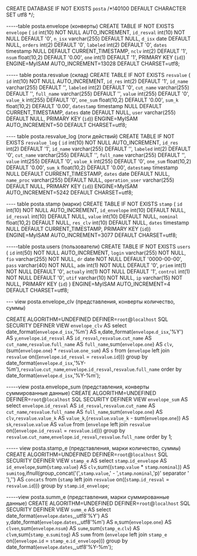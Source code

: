 CREATE DATABASE IF NOT EXISTS `posta` /*!40100 DEFAULT CHARACTER SET utf8 */;

-----table posta.envelope (конверты)
CREATE TABLE IF NOT EXISTS `envelope` (
  `id` int(10) NOT NULL AUTO_INCREMENT,
  `id_resval` int(10) NOT NULL DEFAULT '0',
  `n_isx` varchar(255) DEFAULT NULL,
  `d_isx` date DEFAULT NULL,
  `orders` int(2) DEFAULT '0',
  `labeled` int(2) DEFAULT '0',
  `dates` timestamp NULL DEFAULT CURRENT_TIMESTAMP,
  `nclv` int(2) DEFAULT '1',
  `nsum` float(10,2) DEFAULT '0.00',
  `one` int(1) DEFAULT '1',
  PRIMARY KEY (`id`)) 
  ENGINE=MyISAM AUTO_INCREMENT=13028 DEFAULT CHARSET=utf8;

----- table posta.resvalue (склад)
CREATE TABLE IF NOT EXISTS `resvalue` (
  `id` int(10) NOT NULL AUTO_INCREMENT,
  `id_res` int(2) DEFAULT '1',
  `id_name` varchar(255) DEFAULT '',
  `labeled` int(2) DEFAULT '0',
  `cut_name` varchar(255) DEFAULT '',
  `full_name` varchar(255) DEFAULT '',
  `value` int(255) DEFAULT '0',
  `value_k` int(255) DEFAULT '0',
  `one_sum` float(10,2) DEFAULT '0.00',
  `sum_k` float(10,2) DEFAULT '0.00',
  `datestamp` timestamp NULL DEFAULT CURRENT_TIMESTAMP,
  `dates` date DEFAULT NULL,
  `user` varchar(255) DEFAULT NULL,
  PRIMARY KEY (`id`)) ENGINE=MyISAM AUTO_INCREMENT=50 DEFAULT CHARSET=utf8;
 
---- table posta.resvalue_log (логи действий)
CREATE TABLE IF NOT EXISTS `resvalue_log` (
  `id` int(10) NOT NULL AUTO_INCREMENT,
  `id_res` int(2) DEFAULT '1',
  `id_name` varchar(255) DEFAULT '',
  `labeled` int(2) DEFAULT '0',
  `cut_name` varchar(255) DEFAULT '',
  `full_name` varchar(255) DEFAULT '',
  `value` int(255) DEFAULT '0',
  `value_k` int(255) DEFAULT '0',
  `one_sum` float(10,2) DEFAULT '0.00',
  `sum_k` float(10,2) DEFAULT '0.00',
  `datestamp` timestamp NULL DEFAULT CURRENT_TIMESTAMP,
  `dates` date DEFAULT NULL,
  `name_proc` varchar(255) DEFAULT NULL,
  `operation_user` varchar(255) DEFAULT NULL,
  PRIMARY KEY (`id`)) 
  ENGINE=MyISAM AUTO_INCREMENT=5242 DEFAULT CHARSET=utf8;
  
---- table posta.stamp (марки)
CREATE TABLE IF NOT EXISTS `stamp` (
  `id` int(10) NOT NULL AUTO_INCREMENT,
  `id_envelope` int(10) DEFAULT NULL,
  `id_resval` int(10) DEFAULT NULL,
  `value` int(10) DEFAULT NULL,
  `nominal` float(10,2) DEFAULT NULL,
  `res_clv` int(10) DEFAULT NULL,
  `dates` timestamp NULL DEFAULT CURRENT_TIMESTAMP,
  PRIMARY KEY (`id`)) 
ENGINE=MyISAM AUTO_INCREMENT=3077 DEFAULT CHARSET=utf8;

-----table posta.users (пользователи)
CREATE TABLE IF NOT EXISTS `users` (
  `id` int(50) NOT NULL AUTO_INCREMENT,
  `login` varchar(255) NOT NULL,
  `fio` varchar(255) NOT NULL,
  `dr` date NOT NULL DEFAULT '0000-00-00',
  `pass` varchar(40) NOT NULL,
  `adm` int(1) NOT NULL DEFAULT '0',
  `priem` int(1) NOT NULL DEFAULT '0',
  `actualy` int(1) NOT NULL DEFAULT '1',
  `control` int(1) NOT NULL DEFAULT '0',
  `utif` varchar(10) NOT NULL,
  `ip` varchar(15) NOT NULL,
  PRIMARY KEY (`id`)
) ENGINE=MyISAM AUTO_INCREMENT=4 DEFAULT CHARSET=utf8;

--- view posta.envelope_clv (представления, конверты количество, суммы)

CREATE ALGORITHM=UNDEFINED DEFINER=`root`@`localhost` SQL SECURITY DEFINER VIEW `envelope_clv` AS select date_format(`envelope`.`d_isx`,'%m') AS `m`,date_format(`envelope`.`d_isx`,'%Y') AS `y`,`envelope`.`id_resval` AS `id_resval`,`resvalue`.`cut_name` AS `cut_name`,`resvalue`.`full_name` AS `full_name`,sum(`envelope`.`one`) AS `clv`,(sum(`envelope`.`one`) * `resvalue`.`one_sum`) AS `s` from (`envelope` left join `resvalue` on((`envelope`.`id_resval` = `resvalue`.`id`))) group by date_format(`envelope`.`d_isx`,'%Y-%m'),`resvalue`.`cut_name`,`envelope`.`id_resval`,`resvalue`.`full_name` order by date_format(`envelope`.`d_isx`,'%Y-%m');


-----view posta.envelope_sum (представления, конверты суммированные данные)
CREATE ALGORITHM=UNDEFINED DEFINER=`root`@`localhost` SQL SECURITY DEFINER VIEW `envelope_sum` AS select `envelope`.`id_resval` AS `id_resval`,`resvalue`.`cut_name` AS `cut_name`,`resvalue`.`full_name` AS `full_name`,sum(`envelope`.`one`) AS `clv`,`resvalue`.`value_k` AS `value_k`,(`resvalue`.`value_k` - sum(`envelope`.`one`)) AS `sk`,`resvalue`.`value` AS `value` from (`envelope` left join `resvalue` on((`envelope`.`id_resval` = `resvalue`.`id`))) group by `resvalue`.`cut_name`,`envelope`.`id_resval`,`resvalue`.`full_name` order by 1;

----- view posta.stamp_e (представления, марки количество, суммы)
CREATE ALGORITHM=UNDEFINED DEFINER=`root`@`localhost` SQL SECURITY DEFINER VIEW `stamp_e` AS select `stamp`.`id_envelope` AS `id_envelope`,sum(`stamp`.`value`) AS `clv`,sum((`stamp`.`value` * `stamp`.`nominal`)) AS `sumitog`,ifnull(group_concat('(',`stamp`.`value`,' - ',`stamp`.`nominal`,'p)' separator ' '),'') AS `concats` from (`stamp` left join `resvalue` on((`stamp`.`id_resval` = `resvalue`.`id`))) group by `stamp`.`id_envelope`;

-----view posta.summ_e (представления, марки суммированные данные)
CREATE ALGORITHM=UNDEFINED DEFINER=`root`@`localhost` SQL SECURITY DEFINER VIEW `summ_e` AS select date_format(`envelope`.`dates`,_utf8'%Y') AS `y`,date_format(`envelope`.`dates`,_utf8'%m') AS `m`,sum(`envelope`.`one`) AS `clven`,sum(`envelope`.`nsum`) AS `sume`,sum(`stamp_e`.`clv`) AS `clvm`,sum(`stamp_e`.`sumitog`) AS `summ` from (`envelope` left join `stamp_e` on((`envelope`.`id` = `stamp_e`.`id_envelope`))) group by date_format(`envelope`.`dates`,_utf8'%Y-%m');
